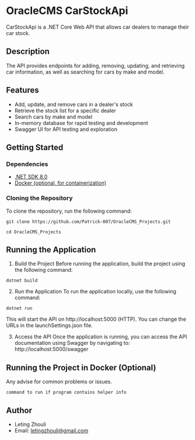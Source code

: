 # OracleCMS CarStockApi

CarStockApi is a .NET Core Web API that allows car dealers to manage their car stock. 

## Description

The API provides endpoints for adding, removing, updating, and retrieving car information, as well as searching for cars by make and model.

## Features
* Add, update, and remove cars in a dealer's stock
* Retrieve the stock list for a specific dealer
* Search cars by make and model
* In-memory database for rapid testing and development
* Swagger UI for API testing and exploration

## Getting Started

### Dependencies

- [.NET SDK 8.0](https://dotnet.microsoft.com/download/dotnet/8.0)
- [Docker (optional, for containerization)](https://docs.docker.com/get-docker/)

### Cloning the Repository

To clone the repository, run the following command:
```
git clone https://github.com/Patrick-007/OracleCMS_Projects.git
```
```
cd OracleCMS_Projects
```
## Running the Application

1. Build the Project
Before running the application, build the project using the following command:
```
dotnet build
```

2. Run the Application
To run the application locally, use the following command:
```
dotnet run
```
This will start the API on http://localhost:5000 (HTTP). You can change the URLs in the launchSettings.json file.

3. Access the API
Once the application is running, you can access the API documentation using Swagger by navigating to:
http://localhost:5000/swagger


## Running the Project in Docker (Optional)

Any advise for common problems or issues.
```
command to run if program contains helper info
```

## Author

- Leting Zhouli
- Email: letingzhouli@gmail.com
